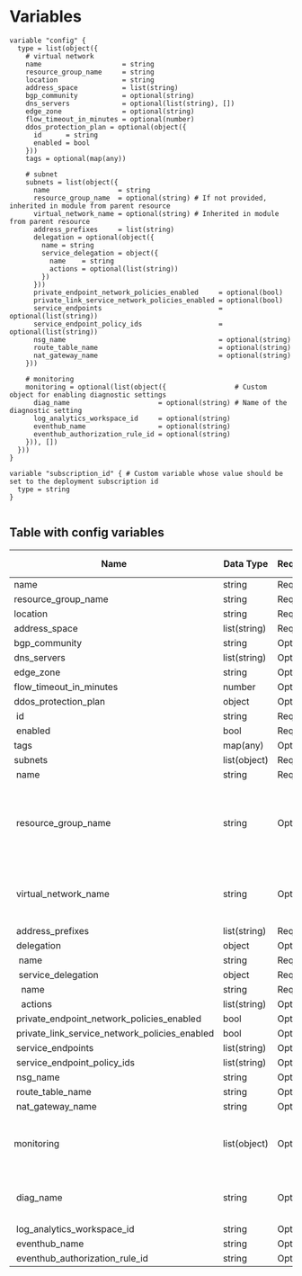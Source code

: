 # Variables

```
variable "config" {  type = list(object({
    # virtual network
    name                    = string
    resource_group_name     = string
    location                = string
    address_space           = list(string)
    bgp_community           = optional(string)
    dns_servers             = optional(list(string), [])
    edge_zone               = optional(string)
    flow_timeout_in_minutes = optional(number)
    ddos_protection_plan = optional(object({
      id      = string
      enabled = bool
    }))
    tags = optional(map(any))

    # subnet
    subnets = list(object({
      name                 = string
      resource_group_name  = optional(string) # If not provided, inherited in module from parent resource
      virtual_network_name = optional(string) # Inherited in module from parent resource
      address_prefixes     = list(string)
      delegation = optional(object({
        name = string
        service_delegation = object({
          name    = string
          actions = optional(list(string))
        })
      }))
      private_endpoint_network_policies_enabled     = optional(bool)
      private_link_service_network_policies_enabled = optional(bool)
      service_endpoints                             = optional(list(string))
      service_endpoint_policy_ids                   = optional(list(string))
      nsg_name                                      = optional(string)
      route_table_name                              = optional(string)
      nat_gateway_name                              = optional(string)
    }))

    # monitoring
    monitoring = optional(list(object({                 # Custom object for enabling diagnostic settings
      diag_name                      = optional(string) # Name of the diagnostic setting
      log_analytics_workspace_id     = optional(string)
      eventhub_name                  = optional(string)
      eventhub_authorization_rule_id = optional(string)
    })), [])
  }))
}

variable "subscription_id" { # Custom variable whose value should be set to the deployment subscription id
  type = string
}


```


## Table with config variables

| Name | Data Type | Requirement | Default Value | Comment |
| ------- | --------- | ----------- | ------------- | ------- |
|name | string | Required |  |  |
|resource_group_name | string | Required |  |  |
|location | string | Required |  |  |
|address_space | list(string) | Required |  |  |
|bgp_community | string | Optional |  |  |
|dns_servers | list(string) | Optional | [] |  |
|edge_zone | string | Optional |  |  |
|flow_timeout_in_minutes | number | Optional |  |  |
|ddos_protection_plan | object | Optional |  |  |
|&nbsp;id | string | Required |  |  |
|&nbsp;enabled | bool | Required |  |  |
|tags | map(any) | Optional |  |  |
|subnets | list(object) | Required |  |  |
|&nbsp;name | string | Required |  |  |
|&nbsp;resource_group_name | string | Optional |  |  If not provided, inherited in module from parent resource |
|&nbsp;virtual_network_name | string | Optional |  |  Inherited in module from parent resource |
|&nbsp;address_prefixes | list(string) | Required |  |  |
|&nbsp;delegation | object | Optional |  |  |
|&nbsp;&nbsp;name | string | Required |  |  |
|&nbsp;&nbsp;service_delegation | object | Required |  |  |
|&nbsp;&nbsp;&nbsp;name | string | Required |  |  |
|&nbsp;&nbsp;&nbsp;actions | list(string) | Optional |  |  |
|&nbsp;private_endpoint_network_policies_enabled | bool | Optional |  |  |
|&nbsp;private_link_service_network_policies_enabled | bool | Optional |  |  |
|&nbsp;service_endpoints | list(string) | Optional |  |  |
|&nbsp;service_endpoint_policy_ids | list(string) | Optional |  |  |
|&nbsp;nsg_name | string | Optional |  |  |
|&nbsp;route_table_name | string | Optional |  |  |
|&nbsp;nat_gateway_name | string | Optional |  |  |
|monitoring | list(object) | Optional | [] |  Custom object for enabling diagnostic settings |
|&nbsp;diag_name | string | Optional |  |  Name of the diagnostic setting |
|&nbsp;log_analytics_workspace_id | string | Optional |  |  |
|&nbsp;eventhub_name | string | Optional |  |  |
|&nbsp;eventhub_authorization_rule_id | string | Optional |  |  |



